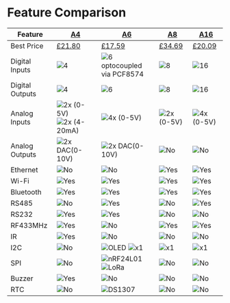 
# Feature Comparison

| Feature  | [A4](https://www.kincony.com/kc868-a4-hardware-design-details.html) | [A6](https://www.kincony.com/kc868-a6-hardware-design-details.html) | [A8](https://www.kincony.com/kc868-a8-hardware-design-details.html) | [A16](https://www.kincony.com/esp32-board-16-channel-relay-hardware.html) |
| -------  | -- | -- | -- | --- |
| Best Price | [£21.80](https://www.aliexpress.com/item/1005002823617497.html)  | [£17.59](https://www.aliexpress.com/item/1005004246120574.html) | [£34.69](https://www.aliexpress.com/item/1005003336002666.html)   | [£20.09](https://www.aliexpress.com/item/1005007459041635.html)    |
| Digital Inputs | ![4](https://img.shields.io/badge/4x-brightgreen) | ![6 optocoupled via PCF8574](https://img.shields.io/badge/6x-brightgreen) | ![8](https://img.shields.io/badge/8x-brightgreen) | ![16](https://img.shields.io/badge/16x-brightgreen) | 
| Digital Outputs | ![4](https://img.shields.io/badge/4x&nbsp;relay-brightgreen)  | ![6](https://img.shields.io/badge/6x&nbsp;relay-brightgreen)  | ![8](https://img.shields.io/badge/8x&nbsp;relay-brightgreen)  | ![16](https://img.shields.io/badge/16x&nbsp;MOSFET-orange) |
| Analog Inputs | ![2x (0-5V)](https://img.shields.io/badge/2x&nbsp;0&ndash;5V-brightgreen) ![2x (4-20mA)](https://img.shields.io/badge/2x&nbsp;0&ndash;5V-brightgreen) | ![4x (0-5V)](https://img.shields.io/badge/4x&nbsp;0&ndash;5V-brightgreen) | ![2x (0-5V)](https://img.shields.io/badge/2x&nbsp;0&ndash;5V-brightgreen) | ![4x (0-5V)](https://img.shields.io/badge/4x&nbsp;0&ndash;5V-brightgreen) |
| Analog Outputs | ![2x DAC(0-10V)](https://img.shields.io/badge/2x&nbsp;<10V-brightgreen) | ![2x DAC(0-10V)](https://img.shields.io/badge/2x&nbsp;<10V-brightgreen) | ![No](https://img.shields.io/badge/no-black) | ![No](https://img.shields.io/badge/no-black) |
| Ethernet | ![No](https://img.shields.io/badge/no-black) | ![No](https://img.shields.io/badge/no-black) | ![Yes](https://img.shields.io/badge/yes-brightgreen) | ![Yes](https://img.shields.io/badge/yes-brightgreen)|
| Wi-Fi    | ![Yes](https://img.shields.io/badge/yes-brightgreen) | ![Yes](https://img.shields.io/badge/yes-brightgreen) | ![Yes](https://img.shields.io/badge/yes-brightgreen) | ![Yes](https://img.shields.io/badge/yes-brightgreen) |
| Bluetooth    | ![Yes](https://img.shields.io/badge/yes-brightgreen) | ![Yes](https://img.shields.io/badge/yes-brightgreen) | ![Yes](https://img.shields.io/badge/yes-brightgreen) | ![Yes](https://img.shields.io/badge/yes-brightgreen) |
| RS485 | ![No](https://img.shields.io/badge/no-black) | ![Yes](https://img.shields.io/badge/yes-brightgreen) | ![No](https://img.shields.io/badge/no-black) | ![Yes](https://img.shields.io/badge/yes-brightgreen) |
| RS232 | ![Yes](https://img.shields.io/badge/yes-brightgreen) | ![Yes](https://img.shields.io/badge/yes-brightgreen) | ![No](https://img.shields.io/badge/no-black)  | ![No](https://img.shields.io/badge/no-black)  |
| RF433MHz | ![Yes](https://img.shields.io/badge/yes-brightgreen) |  ![No](https://img.shields.io/badge/no-black) | ![Yes](https://img.shields.io/badge/yes-brightgreen) | ![Yes](https://img.shields.io/badge/yes-brightgreen) |
| IR | ![Yes](https://img.shields.io/badge/yes-brightgreen) | ![No](https://img.shields.io/badge/no-black) |  ![No](https://img.shields.io/badge/no-black) |  ![No](https://img.shields.io/badge/no-black)|
| I2C | ![No](https://img.shields.io/badge/no-black) | ![OLED](https://img.shields.io/badge/yes-brightgreen) ![x1](https://img.shields.io/badge/1x&nbsp;spare-brightgreen) | ![x1](https://img.shields.io/badge/1x-brightgreen) | ![x1](https://img.shields.io/badge/1x-brightgreen) |
| SPI | ![No](https://img.shields.io/badge/no-black) | ![nRF24L01](https://img.shields.io/badge/nRF24L01-brightgreen) ![LoRa](https://img.shields.io/badge/LoRa-brightgreen)  |![No](https://img.shields.io/badge/no-black) |![No](https://img.shields.io/badge/no-black)|
| Buzzer | ![Yes](https://img.shields.io/badge/yes-brightgreen)  | ![No](https://img.shields.io/badge/no-black) | ![No](https://img.shields.io/badge/no-black) | ![No](https://img.shields.io/badge/no-black) |
| RTC | ![No](https://img.shields.io/badge/no-black) | ![DS1307](https://img.shields.io/badge/DS1307-brightgreen)  | ![No](https://img.shields.io/badge/no-black) | ![No](https://img.shields.io/badge/no-black) |
